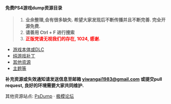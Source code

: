 #### 免费PS4游戏dump资源目录

> 1. **业余整理,会有很多缺失. 希望大家发现后不断传播并且不断完善. 完全开源免费.**
> 2. **请善用 Ctrl + F 进行搜索**
> 3. **<font style='color:red'>正版党请无视我们的存在, 1024, 感谢.</font>**

* [游戏本体或DLC](/游戏本体或DLC.md)
* [纯游戏补丁](/纯游戏补丁.md)
* [其他资源](/其他资源.md)
* [主题等](/主题等.md)

**补充资源或失效通知请发送信息至邮箱 yiwangai1983@gmail.com 或提交pull request, 良好的环境需要大家共同维护.**

其他资源站点: [PsDump](https://www.psdump.com/) · [极模论坛](https://www.gamestar.top/)